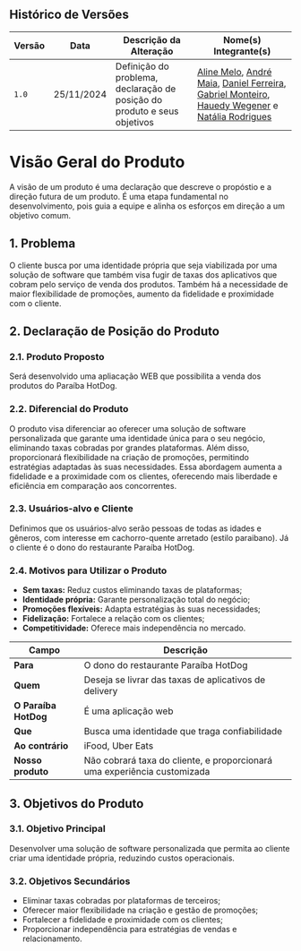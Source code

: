 ## Histórico de Versões
| Versão | Data | Descrição da Alteração | Nome(s) Integrante(s) |
| ---- | -- | -------------------- | ------------------- |
| `1.0` | 25/11/2024 | Definição do problema, declaração de posição do produto e seus objetivos | [Aline Melo](https://github.com/aline-melo), [André Maia](https://github.com/andre-maia51), [Daniel Ferreira](https://github.com/DanielFsR), [Gabriel Monteiro](https://github.com/GabrielSMonteiro), [Hauedy Wegener](https://github.com/HauedyWS) e [Natália Rodrigues](https://github.com/Natyrodrigues) |

# Visão Geral do Produto
A visão de um produto é uma declaração que descreve o propóstio e a direção futura de um produto. É uma etapa fundamental no desenvolvimento, pois guia a equipe e alinha os esforços em direção a um objetivo comum.
## 1. Problema
O cliente busca por uma identidade própria que seja viabilizada por uma solução de software que também visa fugir de taxas dos aplicativos que cobram pelo serviço de venda dos produtos. Também há a necessidade de maior flexibilidade de promoções, aumento da fidelidade e proximidade com o cliente.

## 2. Declaração de Posição do Produto
### 2.1. Produto Proposto
Será desenvolvido uma apliacação WEB que possibilita a venda dos produtos do Paraíba HotDog. 

### 2.2. Diferencial do Produto
O produto visa diferenciar ao oferecer uma solução de software personalizada que garante uma identidade única para o seu negócio, eliminando taxas cobradas por grandes plataformas. Além disso, proporcionará flexibilidade na criação de promoções, permitindo estratégias adaptadas às suas necessidades. Essa abordagem aumenta a fidelidade e a proximidade com os clientes, oferecendo mais liberdade e eficiência em comparação aos concorrentes.
### 2.3. Usuários-alvo e Cliente

Definimos que os usuários-alvo serão pessoas de todas as idades e gêneros, com interesse em cachorro-quente arretado (estilo paraibano). Já o cliente é o dono do restaurante Paraíba HotDog.

### 2.4. Motivos para Utilizar o Produto
- **Sem taxas:** Reduz custos eliminando taxas de plataformas;
- **Identidade própria:** Garante personalização total do negócio;
- **Promoções flexíveis:** Adapta estratégias às suas necessidades;
- **Fidelização:** Fortalece a relação com os clientes;
- **Competitividade:** Oferece mais independência no mercado.

| **Campo**           | **Descrição** |
|---------------------|---------------|
| **Para**            | O dono do restaurante Paraíba HotDog |
| **Quem**            | Deseja se livrar das taxas de aplicativos de delivery |
| **O Paraíba HotDog**| É uma aplicação web |
| **Que**             | Busca uma identidade que traga confiabilidade |
| **Ao contrário**    | iFood, Uber Eats |
| **Nosso produto**   | Não cobrará taxa do cliente, e proporcionará uma experiência customizada |

## 3. Objetivos do Produto
### 3.1. Objetivo Principal
Desenvolver uma solução de software personalizada que permita ao cliente criar uma identidade própria, reduzindo custos operacionais.

### 3.2. Objetivos Secundários
- Eliminar taxas cobradas por plataformas de terceiros;
- Oferecer maior flexibilidade na criação e gestão de promoções;
- Fortalecer a fidelidade e proximidade com os clientes;
- Proporcionar independência para estratégias de vendas e relacionamento.
